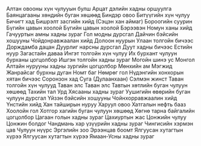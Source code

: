 Алтан овооны хүн чулууын булш
Арцат дэлийн хадны оршуулга
Баянцагааны хөндийн буган хөшөөд
Биндэр овоо
Битүүгийн хүн чулуу
Бичигт хад
Бишрэлт засгийн хийд (Сэцэн хан аймаг)
Бороогийн суурин
Бүгийн цавын хоолой
Бүгийн цавын хоолой
Бэрээвэн Номун ханы хийд
Гачууртын амны хадны зураг
Гол модны дурсгал
Дайчин бэйсийн хошууны Чойдонравжаалан хийд
Долоон нуурын Улаан толгойн бичээс
Дорждамба дацан
Дуурлиг нарсны дурсгал
Дуут хадны бичээс
Естийн нуур
Загастайн даваа
Ингэт толгойн хүн чулуу
Их бурхант чулуун бурханы цогцолбор
Ишгэн толгойн хадны зураг
Могойн шинэ ус
Монгол Алтайн нурууны хадны зургийн цогцолбор
Мөнхийн ам
Мэгжид Жанрайсаг бурхны дуган
Номт баг
Нөмрөг гол
Нүдэнгийн хонхорын хятан бичээс
Соронзон хад
Суга (Дулаанхаан)
Сэлмэн жинст
Таван толгойн хүн чулууд
Таван элс
Таван элс
Тавтын хөтлийн буган чулуун хөшөөд
Тахийн тал
Урд Хясааны хадны зураг
Уушигийн өвөрийн буган чулуун дурсгал
Үйзэн бэйсийн хошууны Чойнхорравжаалин хийд
Үнстийн хийд
Хан тайширын нуруу
Харуул овоо
Хатгалын нефть бааз
Хоолойн гол
Хотгор хагийн буган чулуун хөшөөд
Хөгнө тарна байгалийн цогцолбор
Цагаан голын хадны зураг
Цахиуртын жас
Цонжийн чулуу
Цонжин болдог
Чандмань хар үзүүрийн хадны зураг
Чингисийн хэрмэн цав
Чулуун нүүрс
Эргэлийн зоо
Эрээнцав боомт
Ялгуусан хутагтын хүрээ
Ялгуусан хутагтын хүрээ
Ямаан-Усны хадны зураг
